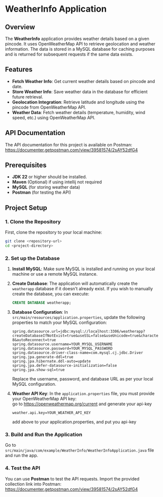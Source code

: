 # WeatherInfo Application

## Overview
The **WeatherInfo** application provides weather details based on a given pincode. It uses OpenWeatherMap API to retrieve geolocation and weather information. The data is stored in a MySQL database for caching purposes and is returned for subsequent requests if the same data exists.

## Features
- **Fetch Weather Info**: Get current weather details based on pincode and date.
- **Store Weather Info**: Save weather data in the database for efficient future retrieval.
- **Geolocation Integration**: Retrieve latitude and longitude using the pincode from OpenWeatherMap API.
- **Weather Data**: Fetch weather details (temperature, humidity, wind speed, etc.) using OpenWeatherMap API.

## API Documentation
The API documentation for this project is available on Postman:  
https://documenter.getpostman.com/view/39581574/2sAY52dfG4

## Prerequisites
- **JDK 22** or higher should be installed.
- **Maven** (Optional) if using intellij not required
- **MySQL** (for storing weather data)
- **Postman** (for testing the API)

## Project Setup

### 1. Clone the Repository
First, clone the repository to your local machine:
```bash
git clone <repository-url>
cd <project-directory>
```

### 2. Set up the Database

1. **Install MySQL**: Make sure MySQL is installed and running on your local machine or use a remote MySQL instance.
2. **Create Database**: The application will automatically create the `weatherapp` database if it doesn't already exist. If you wish to manually create the database, you can execute:
    ```sql
    CREATE DATABASE weatherapp;
    ```

3. **Database Configuration**: In `src/main/resources/application.properties`, update the following properties to match your MySQL configuration:
   ```properties
   spring.datasource.url=jdbc:mysql://localhost:3306/weatherapp?createDatabaseIfNotExist=true&useSSL=false&useUnicode=true&characterEncoding=utf-8&autoReconnect=true
   spring.datasource.username=YOUR_MYSQL_USERNAME
   spring.datasource.password=YOUR_MYSQL_PASSWORD
   spring.datasource.driver-class-name=com.mysql.cj.jdbc.Driver
   spring.jpa.generate-ddl=true
   spring.jpa.hibernate.ddl-auto=update
   spring.jpa.defer-datasource-initialization=false
   spring.jpa.show-sql=true
   ```

   Replace the username, password, and database URL as per your local MySQL configuration.

4. **Weather API Key**: In the `application.properties` file, you must provide your OpenWeatherMap API key: <br/>
     go to https://openweathermap.org/current and generate your api-key
   ```properties
   weather.api.key=YOUR_WEATHER_API_KEY
   ```
    add above to your application.properties, and put you api-key

### 3. Build and Run the Application
Go to ```src/main/java/com/example/WeatherInfo/WeatherInfoApplication.java``` file and run the app.
### 4. Test the API

You can use **Postman** to test the API requests. Import the provided collection link into Postman:
https://documenter.getpostman.com/view/39581574/2sAY52dfG4

